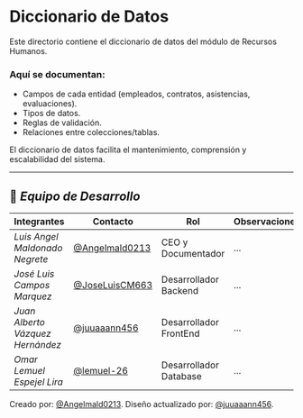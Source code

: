 # Diccionario de Datos

Este directorio contiene el diccionario de datos del módulo de Recursos Humanos.

### Aquí se documentan:
- Campos de cada entidad (empleados, contratos, asistencias, evaluaciones).
- Tipos de datos.
- Reglas de validación.
- Relaciones entre colecciones/tablas.

El diccionario de datos facilita el mantenimiento, comprensión y escalabilidad del sistema.

---
## 👥 *Equipo de Desarrollo*

| Integrantes                   | Contacto                                                   | Rol                      | Observaciones |
| ----------------------------- | ---------------------------------------------------------- | ------------------------ | ------------- |
| *Luis Angel Maldonado Negrete*    | [@Angelmald0213](https://github.com/Angelmald0213)                     | CEO y Documentador | ...           |
| *José Luis Campos Marquez* | [@JoseLuisCM663](https://github.com/JoseLuisCM663)             | Desarrollador Backend             | ...           |
| *Juan Alberto Vázquez Hernández*   | [@juuaaann456](https://github.com/MRVargas19)               | Desarrollador FrontEnd             | ...           |
| *Omar Lemuel Espejel Lira* | [@lemuel-26](https://github.com/lemuel-26) | Desarrollador Database   | ...           |


Creado por: [@Angelmald0213](https://github.com/Angelmald0213).
Diseño actualizado por: [@juuaaann456](https://github.com/juuaaann456). 
